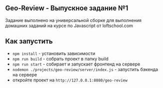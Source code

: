 ## Geo-Review - Выпускное задание №1

Задание выполнено на универсальной сборке для выполнения домашних заданий 
на курсе по Javascript от loftschool.com

## Как запустить
- `npm install` - установить зависимости
- `npm run build` - собрать проект в папку build
- `npm run start` - собирает и запускает фронтенд на сервере
- `nodemon ./projects/geo-review/server/index.js` - запустить бэкенда на сервере 
- откройте проект на `http://127.0.0.1:8080/geo-review`